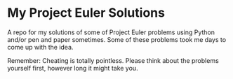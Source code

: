 # My Project Euler Solutions
A repo for my solutions of some of Project Euler problems using Python and/or pen and paper sometimes. Some of these problems took me days to come up with the idea.

Remember: Cheating is totally pointless. Please think about the problems yourself first, however long it might take you.
